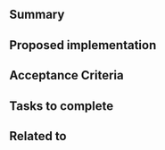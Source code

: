 ## Summary
<!-- What is the context needed to understand this task -->

## Proposed implementation
<!-- This is optional since this might not be clear at the creation time -->

## Acceptance Criteria
<!-- When will we know that this task is complete -->

## Tasks to complete
<!-- What tasks are needed -->

## Related to
<!-- Link to any other related issues or corresponding epics -->
